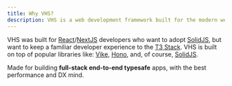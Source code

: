 ```yaml
---
title: Why VHS?
description: VHS is a web development framework built for the modern web
---
```


VHS was built for [React](https://react.dev)/[NextJS](https://nextjs.org) developers who want to adopt [SolidJS](https://solidjs.com), but want to keep a familiar developer experience to the [T3 Stack](https://create.t3.gg). VHS is built on top of popular libraries like: [Vike](https://vike.dev), [Hono](https://hono.dev), and, of course, [SolidJS](https://solidjs.com).


Made for building **full-stack end-to-end typesafe** apps, with the best performance and DX mind.

